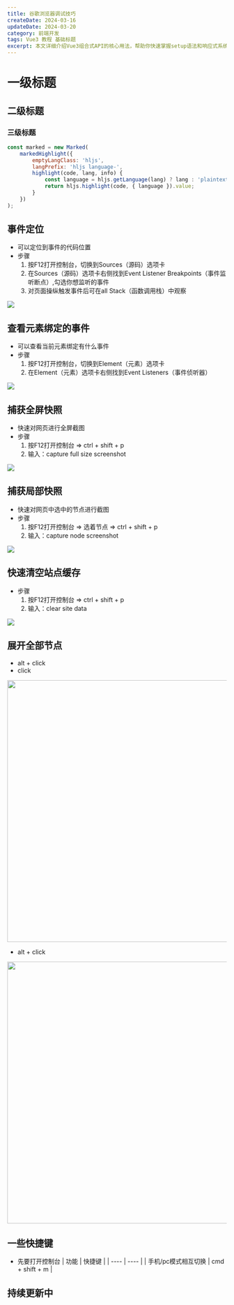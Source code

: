 ```yaml
---
title: 谷歌浏览器调试技巧
createDate: 2024-03-16
updateDate: 2024-03-20
category: 前端开发
tags: Vue3 教程 基础标题
excerpt: 本文详细介绍Vue3组合式API的核心用法，帮助你快速掌握setup语法和响应式系统...
---
```


# 一级标题

## 二级标题

### 三级标题

```js
const marked = new Marked(
    markedHighlight({
        emptyLangClass: 'hljs',
        langPrefix: 'hljs language-',
        highlight(code, lang, info) {
            const language = hljs.getLanguage(lang) ? lang : 'plaintext';
            return hljs.highlight(code, { language }).value;
        }
    })
);
```







## 事件定位

- 可以定位到事件的代码位置
- 步骤
  1. 按F12打开控制台，切换到Sources（源码）选项卡
  2. 在Sources（源码）选项卡右侧找到Event Listener Breakpoints（事件监听断点）,勾选你想监听的事件
  3. 对页面操纵触发事件后可在all Stack（函数调用栈）中观察


<img src="https://s1.ax1x.com/2022/05/17/Oh2pKP.jpg" />



## 查看元素绑定的事件

- 可以查看当前元素绑定有什么事件
- 步骤
  1. 按F12打开控制台，切换到Element（元素）选项卡
  2. 在Element（元素）选项卡右侧找到Event Listeners（事件侦听器）


<img src="https://s1.ax1x.com/2022/05/17/Oh2rPH.jpg" />

## 捕获全屏快照
- 快速对网页进行全屏截图
- 步骤
  1. 按F12打开控制台 => ctrl + shift + p 
  2. 输入：capture full size screenshot


<img src="https://s1.ax1x.com/2022/05/17/OIKdvq.jpg" />

## 捕获局部快照
- 快速对网页中选中的节点进行截图
- 步骤
  1. 按F12打开控制台 => 选着节点 => ctrl + shift + p 
  2. 输入：capture node screenshot


<img src="https://s1.ax1x.com/2022/05/17/OIMpdS.jpg" />

## 快速清空站点缓存
- 步骤
  1. 按F12打开控制台 => ctrl + shift + p 
  2. 输入：clear site data


<img src="https://s1.ax1x.com/2022/05/17/OIQZpd.jpg" />

## 展开全部节点
- alt + click
- click

<img width="600" src="https://s1.ax1x.com/2022/05/17/OIlkD0.jpg" />

- alt + click

<img width="600" src="https://s1.ax1x.com/2022/05/17/OIlFuq.jpg" />

## 一些快捷键
- 先要打开控制台
|  功能  |  快捷键  |
|  ----  | ----  |
| 手机/pc模式相互切换  | cmd + shift + m |

## 持续更新中